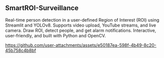 ## SmartROI-Surveillance

Real-time person detection in a user-defined Region of Interest (ROI) using Streamlit and YOLOv8. Supports video upload, YouTube streams, and live camera. Draw ROI, detect people, and get alarm notifications. Interactive, user-friendly, and built with Python and OpenCV.


https://github.com/user-attachments/assets/e50187ea-598f-4b49-8c20-45b758c4b8bf

